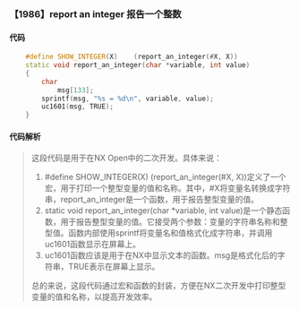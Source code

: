 ### 【1986】report an integer 报告一个整数

#### 代码

```cpp
    #define SHOW_INTEGER(X)    (report_an_integer(#X, X))  
    static void report_an_integer(char *variable, int value)  
    {  
        char  
            msg[133];  
        sprintf(msg, "%s = %d\n", variable, value);  
        uc1601(msg, TRUE);  
    }

```

#### 代码解析

> 这段代码是用于在NX Open中的二次开发。具体来说：
>
> 1. #define SHOW_INTEGER(X) (report_an_integer(#X, X))定义了一个宏，用于打印一个整型变量的值和名称。其中，#X将变量名转换成字符串，report_an_integer是一个函数，用于报告整型变量的值。
> 2. static void report_an_integer(char *variable, int value)是一个静态函数，用于报告整型变量的值。它接受两个参数：变量的字符串名称和整型值。函数内部使用sprintf将变量名和值格式化成字符串，并调用uc1601函数显示在屏幕上。
> 3. uc1601函数应该是用于在NX中显示文本的函数。msg是格式化后的字符串，TRUE表示在屏幕上显示。
>
> 总的来说，这段代码通过宏和函数的封装，方便在NX二次开发中打印整型变量的值和名称，以提高开发效率。
>
